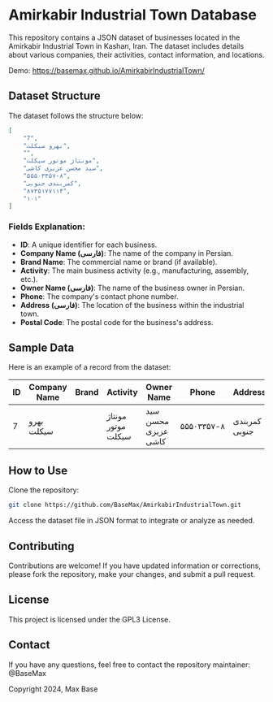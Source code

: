 # Amirkabir Industrial Town Database

This repository contains a JSON dataset of businesses located in the Amirkabir Industrial Town in Kashan, Iran. The dataset includes details about various companies, their activities, contact information, and locations.

Demo: https://basemax.github.io/AmirkabirIndustrialTown/

## Dataset Structure

The dataset follows the structure below:

```json
[
    "7",
    "بهرو سیکلت",
    "",
    "مونتاژ موتور سیکلت",
    "سید محسن عزیزی کاشی",
    "۵۵۵۰۳۳۵۷-۸",
    "کمربندی جنوبی",
    "۸۷۳۵۱۷۷۱۱۴",
    "۱۰۱"
]
```

### Fields Explanation:

- **ID**: A unique identifier for each business.
- **Company Name (فارسی)**: The name of the company in Persian.
- **Brand Name**: The commercial name or brand (if available).
- **Activity**: The main business activity (e.g., manufacturing, assembly, etc.).
- **Owner Name (فارسی)**: The name of the business owner in Persian.
- **Phone**: The company's contact phone number.
- **Address (فارسی)**: The location of the business within the industrial town.
- **Postal Code**: The postal code for the business's address.

## Sample Data

Here is an example of a record from the dataset:

| ID  | Company Name      | Brand | Activity               | Owner Name              | Phone          | Address       | Postal Code  |
|-----|-------------------|-------|------------------------|-------------------------|----------------|---------------|--------------|
| 7   | بهرو سیکلت        |       | مونتاژ موتور سیکلت    | سید محسن عزیزی کاشی    | ۵۵۵۰۳۳۵۷-۸     | کمربندی جنوبی | ۸۷۳۵۱۷۷۱۱۴ |
## How to Use

Clone the repository:

```bash
git clone https://github.com/BaseMax/AmirkabirIndustrialTown.git
```

Access the dataset file in JSON format to integrate or analyze as needed.

## Contributing

Contributions are welcome! If you have updated information or corrections, please fork the repository, make your changes, and submit a pull request.

## License

This project is licensed under the GPL3 License.

## Contact

If you have any questions, feel free to contact the repository maintainer: @BaseMax

Copyright 2024, Max Base
